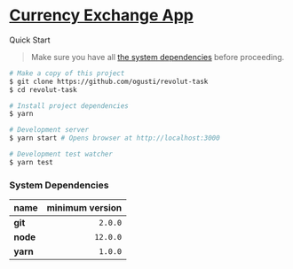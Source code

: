 # [Currency Exchange App](https://revolut-task.mishaishikawa.vercel.app/)

Quick Start

> Make sure you have all [the system dependencies](#system-dependencies) before proceeding.

```bash
# Make a copy of this project
$ git clone https://github.com/ogusti/revolut-task
$ cd revolut-task

# Install project dependencies
$ yarn

# Development server
$ yarn start # Opens browser at http://localhost:3000

# Development test watcher
$ yarn test
```

### System Dependencies

| name     | minimum version |
| :------- | --------------: |
| **git**  |         `2.0.0` |
| **node** |        `12.0.0` |
| **yarn** |         `1.0.0` |
